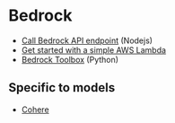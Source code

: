 # Bedrock

* [Call Bedrock API endpoint](./call-api-endpoint.ts) (Nodejs)
* [Get started with a simple AWS Lambda](./simple-lambda-process.md)
* [Bedrock Toolbox](./bedrock_toolbox.py) (Python)

## Specific to models

* [Cohere](./models/cohere.py)
